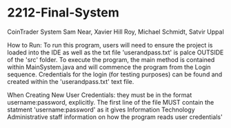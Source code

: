 # 2212-Final-System

CoinTrader System
Sam Near, Xavier Hill Roy, Michael Schmidt, Satvir Uppal

How to Run: To run this program, users will need to ensure the project is loaded into the IDE as well as the txt file 'userandpass.txt' is palce OUTSIDE of the 'src' folder. To execute the program, the main method is contained within MainSystem.java and will commence the program from the Login sequence. Credentials for the login (for testing purposes) can be found and created within the 'userandpass.txt' text file.

When Creating New User Credentials: they must be in the format username:password, explicitly. The first line of the file MUST contain the statment 'username:password' as it gives Information Technology Administrative staff information on how the program reads user credentials'
